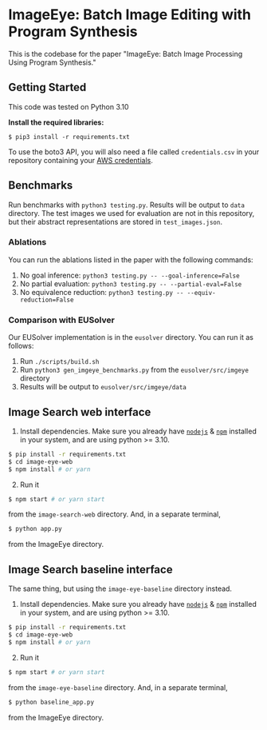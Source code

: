 # ImageEye: Batch Image Editing with Program Synthesis

This is the codebase for the paper "ImageEye: Batch Image Processing Using Program Synthesis."

## Getting Started

This code was tested on Python 3.10

<b>Install the required libraries:</b>
```
$ pip3 install -r requirements.txt
```
To use the boto3 API, you will also need a file called `credentials.csv` in your repository containing your [AWS credentials](https://docs.aws.amazon.com/cli/latest/userguide/cli-configure-files.html).

## Benchmarks

Run benchmarks with `python3 testing.py`. Results will be output to `data` directory. The test images we used for evaluation are not in this repository, but their abstract representations are stored in `test_images.json`.

### Ablations

You can run the ablations listed in the paper with the following commands:

1. No goal inference: `python3 testing.py -- --goal-inference=False`
2. No partial evaluation: `python3 testing.py -- --partial-eval=False`
3. No equivalence reduction: `python3 testing.py -- --equiv-reduction=False`

### Comparison with EUSolver

Our EUSolver implementation is in the `eusolver` directory. You can run it as follows:
1. Run `./scripts/build.sh` 
2. Run `python3 gen_imgeye_benchmarks.py` from the `eusolver/src/imgeye` directory
3. Results will be output to `eusolver/src/imgeye/data`

## Image Search web interface

1. Install dependencies. Make sure you already have [`nodejs`](https://nodejs.org/en/) & [`npm`](https://www.npmjs.com/) installed in your system, and are using python >= 3.10.
```bash
$ pip install -r requirements.txt
$ cd image-eye-web
$ npm install # or yarn
```

2. Run it
```bash
$ npm start # or yarn start
```
from the `image-search-web` directory. And, in a separate terminal,
```bash
$ python app.py
```
from the ImageEye directory.

## Image Search baseline interface

The same thing, but using the `image-eye-baseline` directory instead.

1. Install dependencies. Make sure you already have [`nodejs`](https://nodejs.org/en/) & [`npm`](https://www.npmjs.com/) installed in your system, and are using python >= 3.10.
```bash
$ pip install -r requirements.txt
$ cd image-eye-web
$ npm install # or yarn
```

2. Run it
```bash
$ npm start # or yarn start
```
from the `image-eye-baseline` directory. And, in a separate terminal,
```bash
$ python baseline_app.py
```
from the ImageEye directory.